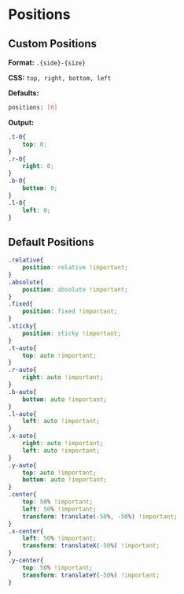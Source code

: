 # Positions

## Custom Positions

**Format:** `.{side}-{size}`

**CSS:** `top, right, bottom, left`

**Defaults:**
```bash
positions: [0]
```

**Output:**
```css
.t-0{
    top: 0;
}
.r-0{
    right: 0;
}
.b-0{
    bottom: 0;
}
.l-0{
    left: 0;
}
```

## Default Positions

```css
.relative{
    position: relative !important;
}
.absolute{
    position: absolute !important;
}
.fixed{
    position: fixed !important;
}
.sticky{
    position: sticky !important;
}
.t-auto{
    top: auto !important;
}
.r-auto{
    right: auto !important;
}
.b-auto{
    bottom: auto !important;
}
.l-auto{
    left: auto !important;
}
.x-auto{
    right: auto !important;
    left: auto !important;
}
.y-auto{
    top: auto !important;
    bottom: auto !important;
}
.center{
    top: 50% !important;
    left: 50% !important;
    transform: translate(-50%, -50%) !important;
}
.x-center{
    left: 50% !important;
    transform: translateX(-50%) !important;
}
.y-center{
    top: 50% !important;
    transform: translateY(-50%) !important;
}
```